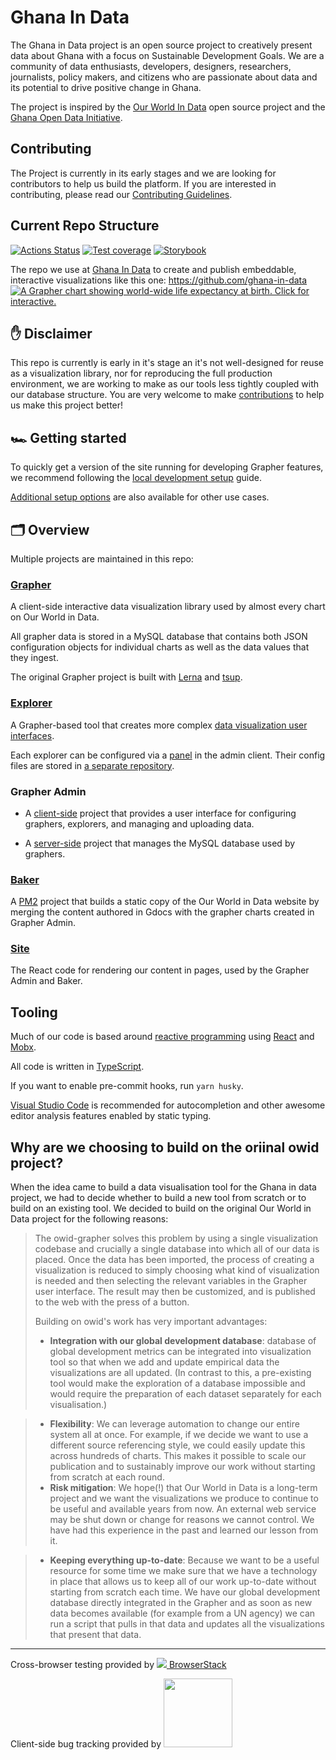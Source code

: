 # Ghana In Data

The Ghana in Data project is an open source project to creatively present data about Ghana with a focus on Sustainable Development Goals. We are a community of data enthusiasts, developers, designers, researchers, journalists, policy makers, and citizens who are passionate about data and its potential to drive positive change in Ghana.

The project is inspired by the [Our World In Data](www.ourworldindata.org) open source project and the [Ghana Open Data Initiative](www.data.gov.gh).

## Contributing

The Project is currently in its early stages and we are looking for contributors to help us build the platform. If you are interested in contributing, please read our [Contributing Guidelines](CONTRIBUTING.md).

## Current Repo Structure

[![Actions Status](https://github.com/ghana-in-data/gh-in-data/workflows/Continuous%20Integration/badge.svg)](https://github.com/ghana-in-data/gh-in-data/actions)
[![Test coverage](https://owid.github.io/badges/coverage.svg)](https://owid.github.io/coverage/)
[![Storybook](https://raw.githubusercontent.com/storybookjs/brand/master/badge/badge-storybook.svg)](https://owid.github.io/stories/)

The repo we use at [Ghana In Data](https://ourworldindata.org) to create and publish embeddable, interactive visualizations like this one:
https://github.com/ghana-in-data
[![A Grapher chart showing world-wide life expectancy at birth. Click for interactive.](https://ourworldindata.org/grapher/exports/life-expectancy.svg)](https://ourworldindata.org/grapher/life-expectancy)


## ✋ Disclaimer

This repo is currently is early in it's stage an it's not well-designed for reuse as a visualization library, nor for reproducing the full production environment, we are working to make as our tools less tightly coupled with our database structure. You are very welcome to make [contributions](CONTRIBUTING.md) to help us make this project better!


## 🏎 Getting started

To quickly get a version of the site running for developing Grapher features, we recommend following the [local development setup](docs/docker-compose-mysql.md) guide.

[Additional setup options](docs/setup-options-overview.md) are also available for other use cases.

## 🗂 Overview

Multiple projects are maintained in this repo:

### [Grapher](packages/%40ourworldindata/grapher/)

A client-side interactive data visualization library used by almost every chart on Our World in Data.

All grapher data is stored in a MySQL database that contains both JSON configuration objects for individual charts as well as the data values that they ingest.

The original Grapher project is built with [Lerna](https://github.com/lerna/lerna/) and [tsup](https://github.com/egoist/tsup).

### [Explorer](explorer/)

A Grapher-based tool that creates more complex [data visualization user interfaces](https://ourworldindata.org/explorers/migration).

Each explorer can be configured via a [panel](explorerAdminServer/) in the admin client. Their config files are stored in [a separate repository](https://github.com/owid/owid-content/tree/master/explorers).

### Grapher Admin

-   A [client-side](adminSiteClient/) project that provides a user interface for configuring graphers, explorers, and managing and uploading data.

-   A [server-side](adminSiteServer/) project that manages the MySQL database used by graphers.

### [Baker](baker/)

A [PM2](https://github.com/Unitech/pm2) project that builds a static copy of the Our World in Data website by merging the content authored in Gdocs with the grapher charts created in Grapher Admin.

### [Site](site/)

The React code for rendering our content in pages, used by the Grapher Admin and Baker.

## Tooling

Much of our code is based around [reactive programming](https://en.wikipedia.org/wiki/Reactive_programming) using [React](https://reactjs.org/) and [Mobx](http://github.com/mobxjs/mobx).

All code is written in [TypeScript](https://www.typescriptlang.org/).

If you want to enable pre-commit hooks, run `yarn husky`.

[Visual Studio Code](https://code.visualstudio.com/) is recommended for autocompletion and other awesome editor analysis features enabled by static typing.

## Why are we choosing to build on the oriinal owid project?

When the idea came to build a data visualisation tool for the Ghana in data project, we had to decide whether to build a new tool from scratch or to build on an existing tool. We decided to build on the original Our World in Data project for the following reasons:
> The owid-grapher solves this problem by using a single visualization codebase and crucially a single database into which all of our data is placed. Once the data has been imported, the process of creating a visualization is reduced to simply choosing what kind of visualization is needed and then selecting the relevant variables in the Grapher user interface. The result may then be customized, and is published to the web with the press of a button.
>
> Building on owid's work has very important advantages:
>
> -  **Integration with our global development database**: database of global development metrics can be integrated into visualization tool so that when we add and update empirical data the visualizations are all updated. (In contrast to this, a pre-existing tool would make the exploration of a database impossible and would require the preparation of each dataset separately for each visualisation.)

> -  **Flexibility**: We can leverage automation to change our entire system all at once. For example, if we decide we want to use a different source referencing style, we could easily update this across hundreds of charts. This makes it possible to scale our publication and to sustainably improve our work without starting from scratch at each round.
> -  **Risk mitigation**: We hope(!) that Our World in Data is a long-term project and we want the visualizations we produce to continue to be useful and available years from now. An external web service may be shut down or change for reasons we cannot control. We have had this experience in the past and learned our lesson from it.

> -  **Keeping everything up-to-date**: Because we want to be a useful resource for some time we make sure that we have a technology in place that allows us to keep all of our work up-to-date without starting from scratch each time. We have our global development database directly integrated in the Grapher and as soon as new data becomes available (for example from a UN agency) we can run a script that pulls in that data and updates all the visualizations that present that data.

---

Cross-browser testing provided by <a href="https://www.browserstack.com"><img src="https://3fxtqy18kygf3on3bu39kh93-wpengine.netdna-ssl.com/wp-content/themes/browserstack/img/bs-logo.svg" /> BrowserStack</a>

Client-side bug tracking provided by <a href="http://www.bugsnag.com/"><img width="110" src="https://images.typeform.com/images/QKuaAssrFCq7/image/default" /></a>
